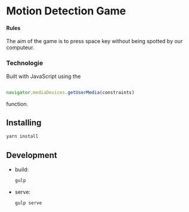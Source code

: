 Motion Detection Game
========

#### Rules ####

The aim of the game is to press space key without being spotted by our computeur.

### Technologie ###

Built with JavaScript using the

```javascript

navigator.mediaDevices.getUserMedia(constraints)

```

function.

## Installing

```cmd
yarn install
```

## Development

* build:

    ```cmd
    gulp
    ```

* serve:

    ```cmd
    gulp serve
    ```
